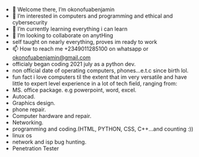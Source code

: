 - 👋 Welcome there, I’m okonofuabenjamin
- 👀 I’m interested in computers and programming and ethical and cybersecurity
- 🌱 I’m currently learning everything i can learn
- 💞️ I’m looking to collaborate on anytHing
- self taught on nearly everything, proves im ready to work
- 📫 How to reach me +2349011285100 on whatsapp or okonofuabenjamin@gmail.com
- officialy began coding 2021 july as a python dev.
- non official date of operating computers, phones...e.t.c since birth lol.
- fun fact i love computers til the extent that im very versatile and have little to expert level experience in a lot of tech field, ranging from:
- MS. office package. e.g powerpoint, word, excel.
- Autocad.
- Graphics design.
- phone repair.
- Computer hardware and repair.
- Networking.
- programming and coding.(HTML, PYTHON, CSS, C++...and counting :))
- linux os
- network and isp bug hunting.
- Penetration Tester

<!---
okonofuabenjamin/okonofuabenjamin is a ✨ special ✨ repository because its `README.md` (this file) appears on your GitHub profile.
You can click the Preview link to take a look at your changes.
--->
